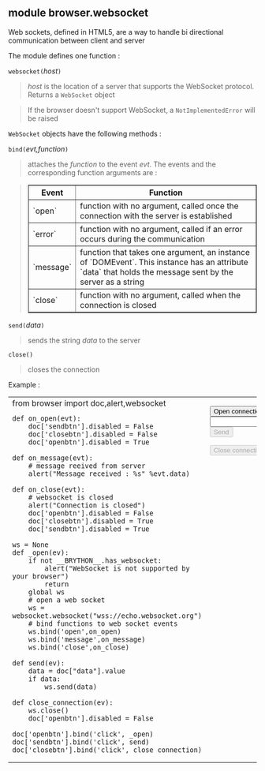 module **browser.websocket**
----------------------------

Web sockets, defined in HTML5, are a way to handle bi directional communication between client and server

The module defines one function :

`websocket(`_host_`)`
> _host_ is the location of a server that supports the WebSocket protocol. Returns a `WebSocket` object

> If the browser doesn't support WebSocket, a `NotImplementedError` will be raised

`WebSocket` objects have the following methods :

`bind(`_evt,function_`)`
> attaches the _function_ to the event _evt_. The events and the corresponding function arguments are :

<blockquote>
<table border=1 cellpadding=5>
<tr>
<th>Event</th>
<th>Function</th>
</tr>
<tr>
<td>`open`</td>
<td>function with no argument, called once the connection with the server is established</td>
</tr>
<tr>
<td>`error`</td>
<td>function with no argument, called if an error occurs during the communication</td>
</tr>
<tr>
<td>`message`</td>
<td>function that takes one argument, an instance of `DOMEvent`. This instance has an attribute `data` that holds the message sent by the server as a string</td>
</tr>
<tr>
<td>`close`</td>
<td>function with no argument, called when the connection is closed</td>
</tr>
</table>
</blockquote>

`send(`_data_`)`
> sends the string _data_ to the server

`close()`
> closes the connection

Example :
<table>
<tr>
<td id="py_source">
    from browser import doc,alert,websocket
    
    def on_open(evt):
        doc['sendbtn'].disabled = False
        doc['closebtn'].disabled = False
        doc['openbtn'].disabled = True
    
    def on_message(evt):
        # message reeived from server
        alert("Message received : %s" %evt.data)
    
    def on_close(evt):
        # websocket is closed
        alert("Connection is closed")
        doc['openbtn'].disabled = False
        doc['closebtn'].disabled = True
        doc['sendbtn'].disabled = True
    
    ws = None
    def _open(ev):
        if not __BRYTHON__.has_websocket:
            alert("WebSocket is not supported by your browser")
            return
        global ws
        # open a web socket
        ws = websocket.websocket("wss://echo.websocket.org")
        # bind functions to web socket events
        ws.bind('open',on_open)
        ws.bind('message',on_message)
        ws.bind('close',on_close)
    
    def send(ev):
        data = doc["data"].value
        if data:
            ws.send(data)
    
    def close_connection(ev):
        ws.close()
        doc['openbtn'].disabled = False

    doc['openbtn'].bind('click', _open)
    doc['sendbtn'].bind('click', send)
    doc['closebtn'].bind('click', close_connection)
        
</td>
<td valign="top">
<script type='text/python'>
exec(doc['py_source'].text)
</script>

<button id="openbtn">Open connection</button>
<br><input id="data"><button id="sendbtn" disabled>Send</button>
<p><button id="closebtn" disabled>Close connection</button>
</td>
</tr>
</table>
